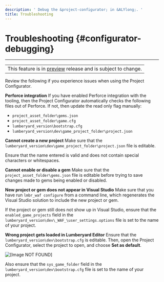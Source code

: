 ```yaml
---
description: ' Debug the &project-configurator; in &ALYlong;. '
title: Troubleshooting
---
```

# Troubleshooting {#configurator-debugging}


****

|  |
| --- |
| This feature is in [preview](/docs/userguide/ly-glos-chap#preview) release and is subject to change\.  |

Review the following if you experience issues when using the Project Configurator\.

**Perforce integration**
If you have enabled Perforce integration with the tooling, then the Project Configurator automatically checks the following files out of Perforce\. If not, then update the read only flag manually:
+ `project_asset_folder\gems.json`
+ `project_asset_folder\game.cfg`
+ `lumberyard_version\bootstrap.cfg`
+ `lumberyard_version\dev\game_project_folder\project.json`

**Cannot create a new project**
Make sure that the `lumberyard_version\dev\game_project_folder\project.json` file is editable\.

Ensure that the name entered is valid and does not contain special characters or whitespaces\.

**Cannot enable or disable a gem**
Make sure that the `project_asset_folder\gems.json` file is editable before trying to save changes made to gems being enabled or disabled\.

**New project or gem does not appear in Visual Studio**
Make sure that you have run `lmbr_waf configure` from a command line, which regenerates the Visual Studio solution to include the new project or gem\.

If the project or gem still does not show up in Visual Studio, ensure that the `enabled_game_projects` field in the `lumberyard_version\dev\_WAF_\user_settings.options` file is set to the name of your project\.

**Wrong project gets loaded in Lumberyard Editor**
Ensure that the `lumberyard_version\dev\bootstrap.cfg` is editable\. Then, open the Project Configurator, select the project to open, and choose **Set as default**\.

![\[Image NOT FOUND\]](/images/userguide/assetbundler/asset-bundler-project-configurator-1.25.png)

Also ensure that the `sys_game_folder` field in the `lumberyard_version\dev\bootstrap.cfg` file is set to the name of your project\.